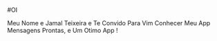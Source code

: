 #OI

Meu Nome e Jamal Teixeira e Te Convido Para Vim Conhecer Meu App Mensagens Prontas,
e Um Otimo App !
